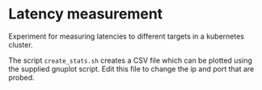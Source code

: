# Latency measurement

Experiment for measuring latencies to different targets in a kubernetes cluster.

The script `create_stats.sh` creates a CSV file which can be plotted using 
the supplied gnuplot script. Edit this file to change the ip and port that are probed.

